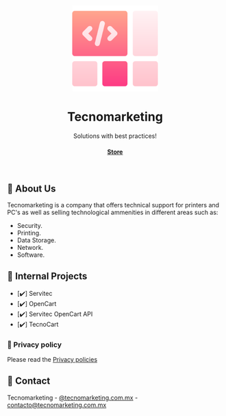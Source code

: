 <div align="center">

  <img src="assets/logo.png" alt="logo" width="200" height="auto" />
  <h1>Tecnomarketing</h1>
  
  <p>
    Solutions with best practices!
  </p>
   
  <h4>
    <a href="https://tecnomarketing.com.mx/">Store</a>
    <!--<span> · </span>-->
  </h4>
</div>

<br />

<!-- Usage -->
## :notebook_with_decorative_cover: About Us

Tecnomarketing is a company that offers technical support for printers and PC's as well as selling technological ammenities in different areas such as: 

* Security.
* Printing.
* Data Storage.
* Network.
* Software.

<!-- Projects -->
## :compass: Internal Projects

* [✔️] Servitec
* [✔️] OpenCart
* [✔️] Servitec OpenCart API
* [✔️] TecnoCart

<!-- Code of Conduct -->
### :scroll: Privacy policy

Please read the [Privacy policies](https://tecnomarketing.com.mx/index.php?route=information/information&information_id=3)


<!-- Contact -->
## :handshake: Contact

Tecnomarketing - [@tecnomarketing.com.mx](https://tecnomarketing.com.mx) - contacto@tecnomarketing.com.mx
